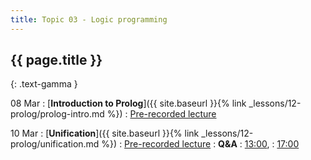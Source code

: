 ```yaml
---
title: Topic 03 - Logic programming
---
```


## {{ page.title }}
{: .text-gamma }

08 Mar
: [**Introduction to Prolog**]({{ site.baseurl }}{% link _lessons/12-prolog/prolog-intro.md %})
  : [Pre-recorded lecture]()

10 Mar
: [**Unification**]({{ site.baseurl }}{% link _lessons/12-prolog/unification.md %})
  : [Pre-recorded lecture]()
: **Q&A**
  : [13:00](https://youtu.be/dtdRwmZBrCw),
  : [17:00](https://youtu.be/fM8onekuCfg)
